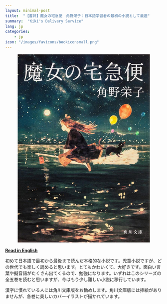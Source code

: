 ```yaml
---
layout: minimal-post
title:  "【書評】魔女の宅急便　角野栄子：日本語学習者の最初の小説として最適"
summary:  "Kiki's Delivery Service"
lang: jp
categories:
    - jp
icon: "/images/favicons/bookiconsmall.png"
---
```



<figure class="right">
<img src="/images/majo1.jpg" />
</figure>

**[Read in English](/2021/05/29/kikis-delivery-service.html)**

初めて日本語で最初から最後まで読んだ本格的な小説です。児童小説ですが、どの世代でも楽しく読めると思います。とてもかわいくて、大好きです。面白い言葉や擬音語がたくさん出てくるので、勉強になります。いずれはこのシリーズの全五巻を読むと思いますが、今はもう少し難しい小説に移行しています。

漢字に慣れている人には角川文庫版をお勧めします。角川文庫版には挿絵がありませんが、各巻に美しいカバーイラストが描かれています。